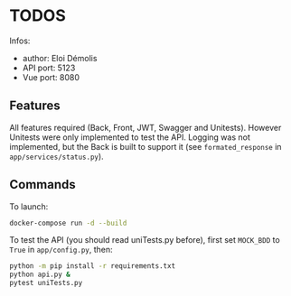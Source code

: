 # TODOS
Infos:
* author: Eloi Démolis
* API port: 5123
* Vue port: 8080

## Features
All features required (Back, Front, JWT, Swagger and Unitests). However Unitests were only implemented to test the API. Logging was not implemented, but the Back is built to support it (see `formated_response` in `app/services/status.py`).

## Commands
To launch:
```sh
docker-compose run -d --build
```

To test the API (you should read uniTests.py before), first set `MOCK_BDD` to `True` in `app/config.py`, then:
```sh
python -m pip install -r requirements.txt
python api.py &
pytest uniTests.py
```

